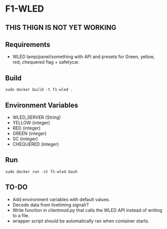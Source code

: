# F1-WLED

## THIS THIGN IS NOT YET WORKING

## Requirements
- WLED lamp/panel/something with API and presets for Green, yellow, red, chequered flag + safetycar.

## Build
```
sudo docker build -t f1-wled .
```

## Environment Variables
- WLED_SERVER (String)
- YELLOW (integer)
- RED (integer)
- GREEN (integer)
- SC (integer)
- CHEQUERED (integer)

## Run
```
sudo docker run -it f1-wled bash
```

## TO-DO
- Add environment variables with default values.
- Decode data from livetiming signalr?
- Write function in clientmod.py that calls the WLED API instead of writing to a file.
- wrapper script should be automatically ran when container starts.
